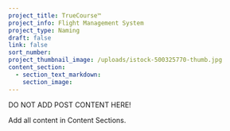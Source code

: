 ```yaml
---
project_title: TrueCourse™
project_info: Flight Management System
project_type: Naming
draft: false
link: false
sort_number:
project_thumbnail_image: /uploads/istock-500325770-thumb.jpg
content_section:
  - section_text_markdown:
    section_image:
---
```



DO NOT ADD POST CONTENT HERE!

Add all content in Content Sections.